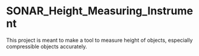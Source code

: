 # SONAR_Height_Measuring_Instrument
This project is meant to make a tool to measure height of objects, especially compressible objects accurately.
